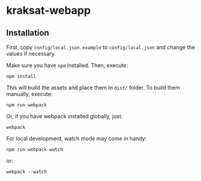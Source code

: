 # kraksat-webapp

## Installation

First, copy `config/local.json.example` to `config/local.json` and change the values if necessary.

Make sure you have `npm` installed. Then, execute:

```
npm install
```

This will build the assets and place them in `dist/` folder. To build them manually, execute:

```
npm run webpack
```

Or, if you have webpack installed globally, just:

```
webpack
```

For local development, watch mode may come in handy:

```
npm run webpack-watch
```

or:

```
webpack --watch
```
